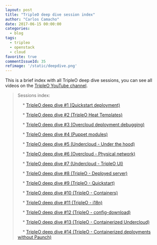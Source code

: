 ```yaml
---
layout: post
title: "TripleO deep dive session index"
author: "Carlos Camacho"
date: 2017-06-15 00:00:00
categories:
  - blog
tags:
  - tripleo
  - openstack
  - cloud
favorite: true
commentIssueId: 35
refimage: '/static/deepdive.png'
---
```


This is a brief index with all TripleO deep dive sessions,
you can see all videos on the
[TripleO YouTube channel](https://www.youtube.com/channel/UCNGDxZGwUELpgaBoLvABsTA/).


> Sessions index:
>
> &nbsp;&nbsp;&nbsp; * [TripleO deep dive #1 (Quickstart deployment)](http://www.pubstack.com/blog/2016/07/11/tripleo-deep-dive-session-1.html)
>
> &nbsp;&nbsp;&nbsp; * [TripleO deep dive #2 (TripleO Heat Templates)](http://www.pubstack.com/blog/2016/07/18/tripleo-deep-dive-session-2.html)
>
> &nbsp;&nbsp;&nbsp; * [TripleO deep dive #3 (Overcloud deployment debugging)](http://www.pubstack.com/blog/2016/07/22/tripleo-deep-dive-session-3.html)
>
> &nbsp;&nbsp;&nbsp; * [TripleO deep dive #4 (Puppet modules)](http://www.pubstack.com/blog/2016/08/01/tripleo-deep-dive-session-4.html)
>
> &nbsp;&nbsp;&nbsp; * [TripleO deep dive #5 (Undercloud - Under the hood)](http://www.pubstack.com/blog/2016/08/05/tripleo-deep-dive-session-5.html)
>
> &nbsp;&nbsp;&nbsp; * [TripleO deep dive #6 (Overcloud - Physical network)](http://www.pubstack.com/blog/2016/08/15/tripleo-deep-dive-session-6.html)
>
> &nbsp;&nbsp;&nbsp; * [TripleO deep dive #7 (Undercloud - TripleO UI)](http://www.pubstack.com/blog/2017/01/16/tripleo-deep-dive-session-7.html)
>
> &nbsp;&nbsp;&nbsp; * [TripleO deep dive #8 (TripleO - Deployed server)](http://www.pubstack.com/blog/2017/05/04/tripleo-deep-dive-session-8.html)
>
> &nbsp;&nbsp;&nbsp; * [TripleO deep dive #9 (TripleO - Quickstart)](http://www.pubstack.com/blog/2017/05/05/tripleo-deep-dive-session-9.html)
>
> &nbsp;&nbsp;&nbsp; * [TripleO deep dive #10 (TripleO - Containers)](http://www.pubstack.com/blog/2017/06/15/tripleo-deep-dive-session-10.html)
>
> &nbsp;&nbsp;&nbsp; * [TripleO deep dive #11 (TripleO - i18n)](http://www.pubstack.com/blog/2017/07/07/tripleo-deep-dive-session-11.html)
>
> &nbsp;&nbsp;&nbsp; * [TripleO deep dive #12 (TripleO - config-download)](http://www.pubstack.com/blog/2018/02/23/tripleo-deep-dive-session-12.html)
>
> &nbsp;&nbsp;&nbsp; * [TripleO deep dive #13 (TripleO - Containerized Undercloud)](http://www.pubstack.com/blog/2018/05/31/tripleo-deep-dive-session-13.html)
>
> &nbsp;&nbsp;&nbsp; * [TripleO deep dive #14 (TripleO - Containerized deployments without Paunch)](http://www.pubstack.com/blog/2020/02/18/tripleo-deep-dive-session-14.html)
